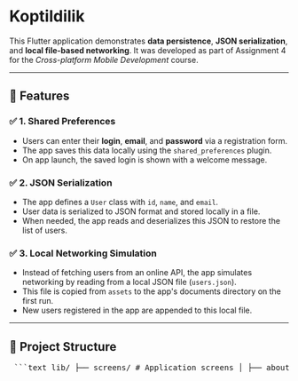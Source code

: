 # Koptildilik

This Flutter application demonstrates **data persistence**, **JSON serialization**, and **local file-based networking**. It was developed as part of Assignment 4 for the _Cross-platform Mobile Development_ course.

---

## 📱 Features

### ✅ 1. Shared Preferences
- Users can enter their **login**, **email**, and **password** via a registration form.
- The app saves this data locally using the `shared_preferences` plugin.
- On app launch, the saved login is shown with a welcome message.

### ✅ 2. JSON Serialization
- The app defines a `User` class with `id`, `name`, and `email`.
- User data is serialized to JSON format and stored locally in a file.
- When needed, the app reads and deserializes this JSON to restore the list of users.

### ✅ 3. Local Networking Simulation
- Instead of fetching users from an online API, the app simulates networking by reading from a local JSON file (`users.json`).
- This file is copied from `assets` to the app's documents directory on the first run.
- New users registered in the app are appended to this local file.

---

## 📂 Project Structure
<pre> ```text lib/ ├── screens/ # Application screens │ ├── about/ # About screen │ │ └── about_screen.dart │ ├── auth/ # Authentication-related screens │ │ ├── auth_screen.dart │ │ ├── login_screen.dart │ │ ├── login_with_pin_screen.dart │ │ └── register_screen.dart │ ├── common/ # Common reusable screens │ │ ├── first_screen.dart │ │ ├── second_screen.dart │ │ └── third_screen.dart │ ├── home/ # Home and initial choice screens │ │ ├── choose_screen.dart │ │ └── main_screen.dart │ ├── pin/ # PIN creation screen │ │ └── create_pin_screen.dart │ ├── profile/ # User profile screen │ │ └── profile_screen.dart │ ├── progress/ # User progress tracking │ │ └── progress_screen.dart │ ├── search/ # Word search screen │ │ └── search_screen.dart │ ├── settings/ # Settings screen │ │ └── settings_screen.dart │ └── words/ # Dictionary or word list screen │ └── word_screen.dart ├── services/ # Business logic and data handling │ ├── user.dart # User model or logic │ └── user_storage.dart # User data storage handling ├── app.dart # App initialization and configuration ├── global.dart # Global constants and utilities └── main.dart # Main entry point of the app pubspec.yaml # Project dependencies and metadata ``` </pre>
